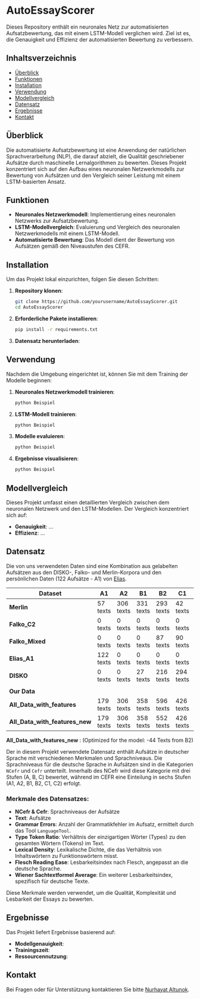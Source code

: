 # AutoEssayScorer
Dieses Repository enthält ein neuronales Netz zur automatisierten Aufsatzbewertung, das mit einem LSTM-Modell verglichen wird. Ziel ist es, die Genauigkeit und Effizienz der automatisierten Bewertung zu verbessern.


## Inhaltsverzeichnis

- [Überblick](#überblick)
- [Funktionen](#funktionen)
- [Installation](#installation)
- [Verwendung](#verwendung)
- [Modellvergleich](#modellvergleich)
- [Datensatz](#datensatz)
- [Ergebnisse](#ergebnisse)
- [Kontakt](#kontakt)

## Überblick

Die automatisierte Aufsatzbewertung ist eine Anwendung der natürlichen Sprachverarbeitung (NLP), die darauf abzielt, die Qualität geschriebener Aufsätze durch maschinelle Lernalgorithmen zu bewerten. Dieses Projekt konzentriert sich auf den Aufbau eines neuronalen Netzwerkmodells zur Bewertung von Aufsätzen und den Vergleich seiner Leistung mit einem LSTM-basierten Ansatz.

## Funktionen

- **Neuronales Netzwerkmodell**: Implementierung eines neuronalen Netzwerks zur Aufsatzbewertung.
- **LSTM-Modellvergleich**: Evaluierung und Vergleich des neuronalen Netzwerkmodells mit einem LSTM-Modell.
- **Automatisierte Bewertung**: Das Modell dient der Bewertung von Aufsätzen gemäß den Niveaustufen des CEFR.

## Installation

Um das Projekt lokal einzurichten, folgen Sie diesen Schritten:

1. **Repository klonen**:
    ```bash
    git clone https://github.com/yourusername/AutoEssayScorer.git
    cd AutoEssayScorer
    ```

2. **Erforderliche Pakete installieren**:
    ```bash
    pip install -r requirements.txt
    ```

3. **Datensatz herunterladen**:


## Verwendung

Nachdem die Umgebung eingerichtet ist, können Sie mit dem Training der Modelle beginnen:

1. **Neuronales Netzwerkmodell trainieren**:
    ```bash
    python Beispiel
    ```

2. **LSTM-Modell trainieren**:
    ```bash
    python Beispiel
    ```

3. **Modelle evaluieren**:
    ```bash
    python Beispiel
    ```

4. **Ergebnisse visualisieren**:
    ```bash
    python Beispiel
    ```

## Modellvergleich

Dieses Projekt umfasst einen detaillierten Vergleich zwischen dem neuronalen Netzwerk und den LSTM-Modellen. Der Vergleich konzentriert sich auf:

- **Genauigkeit**: ...
- **Effizienz**: ...

## Datensatz

Die von uns verwendeten Daten sind eine Kombination aus gelabelten Aufsätzen aus den DISKO-, Falko- und Merlin-Korpora und den persönlichen Daten (122 Aufsätze - A1) von [Elias](https://github.com/EliasAhlers).

| Dataset                     | A1         | A2         | B1         | B2         | C1         | C2         |
|-----------------------------|------------|------------|------------|------------|------------|------------|
| **Merlin**                   | 57 texts   | 306 texts  | 331 texts  | 293 texts  | 42 texts   | 4 texts    |
| **Falko_C2**                 | 0 texts    | 0 texts    | 0 texts    | 0 texts    | 0 texts    | 95 texts   |
| **Falko_Mixed**              | 0 texts    | 0 texts    | 0 texts    | 87 texts   | 90 texts   | 70 texts   |
| **Elias_A1**                 | 122 texts  | 0 texts    | 0 texts    | 0 texts    | 0 texts    | 0 texts    |
| **DISKO**                    | 0 texts    | 0 texts    | 27 texts   | 216 texts  | 294 texts  | 58 texts   |
|                              |            |            |            |            |            |            |
| **Our Data**                 |            |            |            |            |            |            |
| **All_Data_with_features**   | 179 texts  | 306 texts  | 358 texts  | 596 texts  | 426 texts  | 227 texts  |
| **All_Data_with_features_new** | 179 texts  | 306 texts  | 358 texts  | 552 texts  | 426 texts  | 227 texts  |

**All_Data_with_features_new** : (Optimized for the model: -44 Texts from B2)


Der in diesem Projekt verwendete Datensatz enthält Aufsätze in deutscher Sprache mit verschiedenen Merkmalen und Sprachniveaus. Die Sprachniveaus für die deutsche Sprache in Aufsätzen sind in die Kategorien `NCefr` und `Cefr` unterteilt. Innerhalb des NCefr wird diese Kategorie mit drei Stufen (A, B, C) bewertet, während im CEFR eine Einteilung in sechs Stufen (A1, A2, B1, B2, C1, C2) erfolgt.

### Merkmale des Datensatzes:

- **NCefr & Cefr**: Sprachniveaus der Aufsätze
- **Text**: Aufsätze
- **Grammar Errors**: Anzahl der Grammatikfehler im Aufsatz, ermittelt durch das Tool `LanguageTool`.
- **Type Token Ratio**: Verhältnis der einzigartigen Wörter (Types) zu den gesamten Wörtern (Tokens) im Text.
- **Lexical Density**: Lexikalische Dichte, die das Verhältnis von Inhaltswörtern zu Funktionswörtern misst.
- **Flesch Reading Ease**: Lesbarkeitsindex nach Flesch, angepasst an die deutsche Sprache.
- **Wiener Sachtextformel Average**: Ein weiterer Lesbarkeitsindex, spezifisch für deutsche Texte.

Diese Merkmale werden verwendet, um die Qualität, Komplexität und Lesbarkeit der Essays zu bewerten.


## Ergebnisse

Das Projekt liefert Ergebnisse basierend auf:

- **Modellgenauigkeit**: 
- **Trainingszeit**: 
- **Ressourcennutzung**: 


## Kontakt

Bei Fragen oder für Unterstützung kontaktieren Sie bitte [Nurhayat Altunok](mailto:nualt100@uni-duesseldorf.de).
